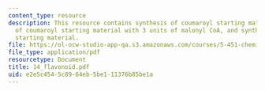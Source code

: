 ```yaml
---
content_type: resource
description: This resource contains synthesis of coumaroyl starting material, reactions
  of coumaroyl starting material with 3 units of malonyl CoA, and synthesis of coumaroyl
  starting material.
file: https://ol-ocw-studio-app-qa.s3.amazonaws.com/courses/5-451-chemistry-of-biomolecules-i-fall-2005/e2e5c4545c8964eb5be111376b85be1a_14_flavonoid.pdf
file_type: application/pdf
resourcetype: Document
title: 14_flavonoid.pdf
uid: e2e5c454-5c89-64eb-5be1-11376b85be1a
---
```

